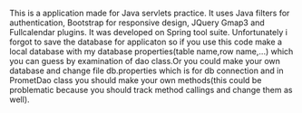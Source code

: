 This is a application made for Java servlets practice. It uses Java filters for authentication, Bootstrap for responsive design, JQuery Gmap3 and Fullcalendar plugins. It was developed on Spring tool suite. Unfortunately i forgot to save the database for applicaton so if you use this code make a local database with my database properties(table name,row name,...) which you can guess by examination of dao class.Or you could make your own database and change file db.properties which is for db connection and in PrometDao class you should make your own methods(this could be problematic because you should track method callings and change them as well).

